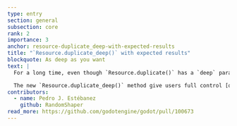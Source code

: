 ```yaml
---
type: entry
section: general
subsection: core
rank: 2
importance: 3
anchor: resource-duplicate_deep-with-expected-results
title: "`Resource.duplicate_deep()` with expected results"
blockquote: As deep as you want
text: |
  For a long time, even though `Resource.duplicate()` has a `deep` parameter, people realized that setting it to `true` doesn’t always perform in a reliable and predictable way. [Notably](https://github.com/godotengine/godot/issues/74918), it does not duplicate subresources stored inside `Array` nor `Dictionary` properties.

  The new `Resource.duplicate_deep()` method give users full control [over what gets duplicated or not](https://docs.godotengine.org/en/4.5/classes/class_resource.html#enum-resource-deepduplicatemode).
contributors:
  - name: Pedro J. Estébanez
    github: RandomShaper
read_more: https://github.com/godotengine/godot/pull/100673
---
```

